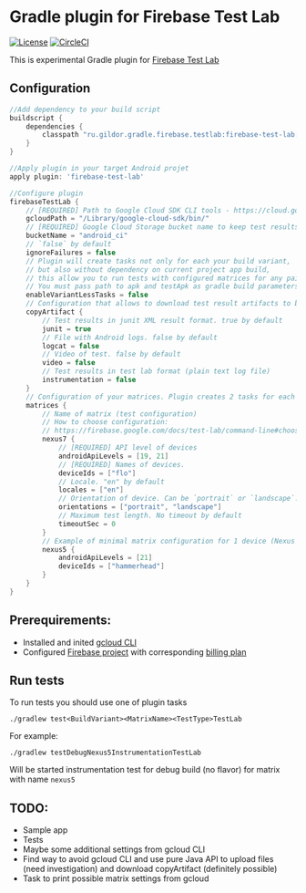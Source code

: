 # Gradle plugin for Firebase Test Lab

[![License](https://img.shields.io/badge/License-Apache%202.0-yellowgreen.svg)](https://www.apache.org/licenses/LICENSE-2.0)
[![CircleCI](https://img.shields.io/circleci/project/github/gildor/gradle-firebase-test-lab-plugin/master.svg)](https://circleci.com/gh/gildor/gradle-firebase-test-lab-plugin)

This is experimental Gradle plugin for [Firebase Test Lab](https://firebase.google.com/docs/test-lab/)

## Configuration

```groovy
//Add dependency to your build script
buildscript {
    dependencies {
        classpath "ru.gildor.gradle.firebase.testlab:firebase-test-lab:$TEST_LAB_PLUGIN_VERSION"
    }
}

//Apply plugin in your target Android projet
apply plugin: 'firebase-test-lab'

//Configure plugin
firebaseTestLab {
    // [REQUIRED] Path to Google Cloud SDK CLI tools - https://cloud.google.com/sdk/gcloud/
    gcloudPath = "/Library/google-cloud-sdk/bin/"
    // [REQUIRED] Google Cloud Storage bucket name to keep test results
    bucketName = "android_ci"
    // `false` by default
    ignoreFailures = false
    // Plugin will create tasks not only for each your build variant, 
    // but also without dependency on current project app build, 
    // this allow you to run tests with configured matrices for any pair of apk and test apk
    // You must pass path to apk and testApk as gradle build parameters -Papk and -PtestApk. false by default 
    enableVariantLessTasks = false
    // Configuration that allows to download test result artifacts to build dir
    copyArtifact {
        // Test results in junit XML result format. true by default
        junit = true
        // File with Android logs. false by default
        logcat = false
        // Video of test. false by default
        video = false
        // Test results in test lab format (plain text log file)
        instrumentation = false
    }
    // Configuration of your matrices. Plugin creates 2 tasks for each matrix (for instrumentation and robo tests)
    matrices {
        // Name of matrix (test configuration)
        // How to choose configuration:
        // https://firebase.google.com/docs/test-lab/command-line#choosing_test_configurations
        nexus7 {
            // [REQUIRED] API level of devices
            androidApiLevels = [19, 21]
            // [REQUIRED] Names of devices.
            deviceIds = ["flo"]
            // Locale. "en" by default
            locales = ["en"]
            // Orientation of device. Can be `portrait` or `landscape`. Portrait by default
            orientations = ["portrait", "landscape"]
            // Maximum test length. No timeout by default
            timeoutSec = 0
        }
        // Example of minimal matrix configuration for 1 device (Nexus 5 with API Level 21)
        nexus5 {
            androidApiLevels = [21]
            deviceIds = ["hammerhead"]
        }
    }
}
```

## Prerequirements:
- Installed and inited [gcloud CLI](https://cloud.google.com/sdk/gcloud/)
- Configured [Firebase project](https://console.firebase.google.com/) with corresponding [billing plan](https://firebase.google.com/pricing/)

## Run tests
To run tests you should use one of plugin tasks
```
./gradlew test<BuildVariant><MatrixName><TestType>TestLab
```
For example:
```
./gradlew testDebugNexus5InstrumentationTestLab
```
Will be started instrumentation test for debug build (no flavor) for matrix with name `nexus5`

## TODO:
- Sample app
- Tests
- Maybe some additional settings from gcloud CLI
- Find way to avoid gcloud CLI and use pure Java API to upload files (need investigation) and download copyArtifact (definitely possible)
- Task to print possible matrix settings from gcloud
